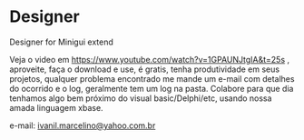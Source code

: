 # Designer
Designer for Minigui extend

Veja o video em https://www.youtube.com/watch?v=1GPAUNJtgIA&t=25s , aproveite, faça o download e use, é gratis, tenha produtividade em seus projetos, qualquer problema encontrado me mande um e-mail com detalhes do ocorrido e o log, geralmente tem um log na pasta. Colabore para que dia tenhamos algo bem próximo do visual basic/Delphi/etc, usando nossa amada linguagem xbase.

e-mail: ivanil.marcelino@yahoo.com.br
